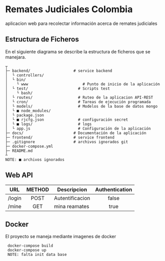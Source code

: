 # Remates Judiciales Colombia

aplicacion web para recolectar información acerca de remates judiciales

## Estructura de Ficheros

En el siguiente diagrama se describe la estructura de ficheros que se manejara.


    ┬
    ├─ backend/                   # service backend
    │  └ controllers/
    │  └ bin/
    │    └ www                        # Punto de inicio de la aplicación
    │  └ test/                      # Scripts test
    │    └ bash/
    │  └ routes/                    # Ruteo de la aplicacion API-REST
    │  └ cron/                      # Tareas de ejecución programada
    │  └ models/                    # Modelos de la base de datos mongo
    │  └ ■ node_modules/
    │  └ package.json
    │  └ ■ rjcfg.json               # configuración secret
    │  └ ■ logs/                    # logs
    │  └ app.js                     # Configuración de la aplicación
    ├─ docs/                      # Documentación de la aplicación
    ├─ frontend/                  # service frontend
    ├─ .gitignore                 # archivos ignorados git
    ├─ docker-compose.yml
    ├─ README.md
    ┴
    NOTE: ■ archivos ignorados

## Web API


| URL | METHOD | Descripcion | Authentication |
|-----|:------:|-------------|:--------------:|
| /login | POST | Autentificacion | false |
| /mine | GET | mina reamates | true |

## Docker

  El proyecto se maneja mediante imagenes de docker

     docker-compose build
     docker-compose up
     NOTE: falta init data base

